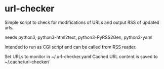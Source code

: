 # url-checker
Simple script to check for modifications of URLs and output RSS of updated urls.

needs python3, python3-html2text, python3-PyRSS2Gen, python3-yaml

Intended to run as CGI script and can be called from RSS reader.

Set URLs to monitor in ~/.url-checker.yaml
Cached URL content is saved to ~/.cache/url-checker/

